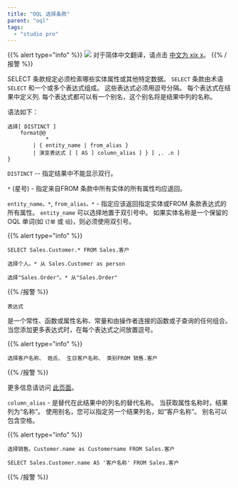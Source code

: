 ```yaml
---
title: "OQL 选择条款"
parent: "oql"
tags:
  - "studio pro"
---
```


{{% alert type="info" %}}
<img src="attachments/chinese-translation/china.png" style="display: inline-block; margin: 0" /> 对于简体中文翻译，请点击 [中文为 xix x](https://cdn.mendix.tencent-cloud.com/documentation/refguide8/oql-select-clause.pdf)。
{{% /报警 %}}

SELECT 条款规定必须检索哪些实体属性或其他特定数据。 `SELECT` 条款由术语 `SELECT` 和一个或多个表达式组成。 这些表达式必须用逗号分隔。 每个表达式在结果中定义列. 每个表达式都可以有一个别名，这个别名将是结果中列的名称。

语法如下：

```
选择[ DISTINCT ]
    format@@
            *
        | { entity_name | from_alias }
        | 演变表达式 [ [ AS ] column_alias ] } [ ,. .n ]
}
```

`DISTINCT` -- 指定结果中不能显示双行。

`*` (星号) - 指定来自FROM 条款中所有实体的所有属性均应退回。

`entity_name。*`, `from_alias。*` - 指定应该返回指定实体或FROM 条款表达式的所有属性。 `entity_name` 可以选择地置于双引号中。 如果实体名称是一个保留的 OQL 单词(如 `订单` 或 `组`)，则必须使用双引号。

{{% alert type="info" %}}

```
SELECT Sales.Customer.* FROM Sales.客户
```

```
选择个人。* 从 Sales.Customer as person
```

```
选择"Sales.Order"。* 从"Sales.Order"
```

{{% /报警 %}}

`表达式`

是一个常性、函数或属性名称、常量和由操作者连接的函数或子查询的任何组合。 当您添加更多表达式时，在每个表达式之间放置逗号。

{{% alert type="info" %}}

```
选择客户名称、 姓氏、 生日客户名称、 类别FROM 销售.客户
```

{{% /报警 %}}

更多信息请访问 [此页面](oql-expressions)。

`column_alias` - 是替代在此结果中的列名的替代名称。 当获取属性名称时，结果列为“名称”。 使用别名，您可以指定另一个结果列名，如“客户名称”。 别名可以包含空格。

{{% alert type="info" %}}

```
选择销售。Customer.name as Customername FROM Sales.客户
```

```
SELECT Sales.Customer.name AS '客户名称' FROM Sales.客户
```

{{% /报警 %}}
